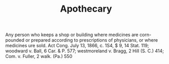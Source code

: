 ---
title: Apothecary
letter: A
permalink: "/definitions/bld-apothecary.html"
body: Any person who keeps a shop or building where medicines are corn-pounded or
  prepared according to prescriptions of physicians, or where medicines ure sold.
  Act Cong. July 13, 1866, c. 1S4, $ 9, 14 Stat. 119; woodward v. Ball, 6 Car. & P.
  577; westmoreland v. Bragg, 2 Hill (S. C.) 414; Com. v. Fuller, 2 walk. (Pa.) 550
published_at: '2018-07-07'
source: Black's Law Dictionary 2nd Ed (1910)
layout: post
---
